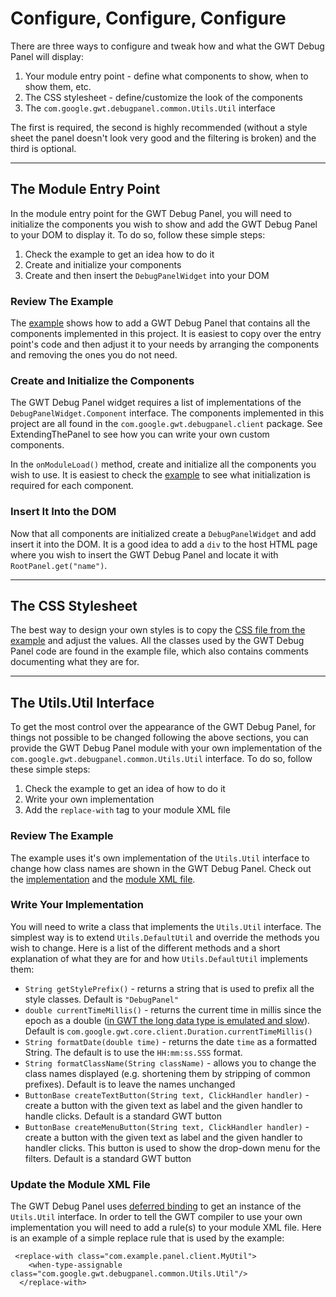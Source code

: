 

# Configure, Configure, Configure #

There are three ways to configure and tweak how and what the GWT Debug Panel will display:
  1. Your module entry point - define what components to show, when to show them, etc.
  1. The CSS stylesheet - define/customize the look of the components
  1. The `com.google.gwt.debugpanel.common.Utils.Util` interface

The first is required, the second is highly recommended (without a style sheet the panel doesn't look very good and the filtering is broken) and the third is optional.


---


## The Module Entry Point ##

In the module entry point for the GWT Debug Panel, you will need to initialize the components you wish to show and add the GWT Debug Panel to your DOM to display it. To do so, follow these simple steps:

  1. Check the example to get an idea how to do it
  1. Create and initialize your components
  1. Create and then insert the `DebugPanelWidget` into your DOM

### Review The Example ###

The [example](http://code.google.com/p/gwt-debug-panel/source/browse/trunk/src/example/java/com/example/panel/client/MyDebugPanel.java) shows how to add a GWT Debug Panel that contains all the components implemented in this project. It is easiest to copy over the entry point's code and then adjust it to your needs by arranging the components and removing the ones you do not need.

### Create and Initialize the Components ###

The GWT Debug Panel widget requires a list of implementations of the `DebugPanelWidget.Component` interface. The components implemented in this project are all found in the `com.google.gwt.debugpanel.client` package. See ExtendingThePanel to see how you can write your own custom components.

In the `onModuleLoad()` method, create and initialize all the components you wish to use. It is easiest to check the [example](http://code.google.com/p/gwt-debug-panel/source/browse/trunk/src/example/java/com/example/panel/client/MyDebugPanel.java) to see what initialization is required for each component.

### Insert It Into the DOM ###

Now that all components are initialized create a `DebugPanelWidget` and add insert it into the DOM. It is a good idea to add a `div` to the host HTML page where you wish to insert the GWT Debug Panel and locate it with `RootPanel.get("name")`.


---


## The CSS Stylesheet ##

The best way to design your own styles is to copy the [CSS file from the example](http://code.google.com/p/gwt-debug-panel/source/browse/trunk/src/example/war/debug-panel.css) and adjust the values. All the classes used by the GWT Debug Panel code are found in the example file, which also contains comments documenting what they are for.


---


## The Utils.Util Interface ##

To get the most control over the appearance of the GWT Debug Panel, for things not possible to be changed following the above sections, you can provide the GWT Debug Panel module with your own implementation of the `com.google.gwt.debugpanel.common.Utils.Util` interface. To do so, follow these simple steps:

  1. Check the example to get an idea of how to do it
  1. Write your own implementation
  1. Add the `replace-with` tag to your module XML file

### Review The Example ###

The example uses it's own implementation of the `Utils.Util` interface to change how class names are shown in the GWT Debug Panel. Check out the [implementation](http://code.google.com/p/gwt-debug-panel/source/browse/trunk/src/example/java/com/example/panel/client/MyUtil.java) and the [module XML file](http://code.google.com/p/gwt-debug-panel/source/browse/trunk/src/example/java/com/example/panel/MyDebugPanel.gwt.xml).

### Write Your Implementation ###

You will need to write a class that implements the `Utils.Util` interface. The simplest way is to extend `Utils.DefaultUtil` and override the methods you wish to change. Here is a list of the different methods and a short explanation of what they are for and how `Utils.DefaultUtil` implements them:

  * `String getStylePrefix()` - returns a string that is used to prefix all the style classes. Default is `"DebugPanel"`
  * `double currentTimeMillis()` - returns the current time in millis since the epoch as a double ([in GWT the long data type is emulated and slow](http://code.google.com/p/google-web-toolkit/source/browse/trunk/user/src/com/google/gwt/core/client/Duration.java)). Default is `com.google.gwt.core.client.Duration.currentTimeMillis()`
  * `String formatDate(double time)` - returns the date `time` as a formatted String. The default is to use the `HH:mm:ss.SSS` format.
  * `String formatClassName(String className)` - allows you to change the class names displayed (e.g. shortening them by stripping of common prefixes). Default is to leave the names unchanged
  * `ButtonBase createTextButton(String text, ClickHandler handler)` - create a button with the given text as label and the given handler to handle clicks. Default is a standard GWT button
  * `ButtonBase createMenuButton(String text, ClickHandler handler)` - create a button with the given text as label and the given handler to handler clicks. This button is used to show the drop-down menu for the filters. Default is a standard GWT button


### Update the Module XML File ###

The GWT Debug Panel uses [deferred binding](http://code.google.com/webtoolkit/doc/1.6/DevGuideCodingBasics.html#DevGuideDeferredBinding) to get an instance of the `Utils.Util` interface. In order to tell the GWT compiler to use your own implementation you will need to add a rule(s) to your module XML file. Here is an example of a simple replace rule that is used by the example:
```
 <replace-with class="com.example.panel.client.MyUtil">
    <when-type-assignable class="com.google.gwt.debugpanel.common.Utils.Util"/>
  </replace-with>
```